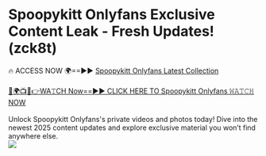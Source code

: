 # Spoopykitt Onlyfans Exclusive Content Leak - Fresh Updates! (zck8t)

🔥 ACCESS NOW 🌍==►► <a href="https://tinyurl.com/kvy9nzfs" rel="nofollow">Spoopykitt Onlyfans Latest Collection</a>
<br><br>
[🔴🌍📺📱👉WA𝚃CH Now==►► CLICK HERE TO Spoopykitt Onlyfans 𝚆𝙰𝚃𝙲𝙷 NOW](https://tinyurl.com/kvy9nzfs)
<br><br>
Unlock Spoopykitt Onlyfans's private videos and photos today! Dive into the newest 2025 content updates and explore exclusive material you won’t find anywhere else.
<br>
<a href="https://tinyurl.com/kvy9nzfs" rel="nofollow" data-target="animated-image.originalLink"><img src="https://camo.githubusercontent.com/8a4f000d20f83aca3bf7ec5f350d767afa0574a8a352519fd8cfa583a6f93a33/68747470733a2f2f692e696d6775722e636f6d2f644a486b345a712e676966" data-canonical-src="https://i.imgur.com/dJHk4Zq.gif" style="max-width: 100%; display: inline-block;" data-target="animated-image.originalImage"></a>
<br>
